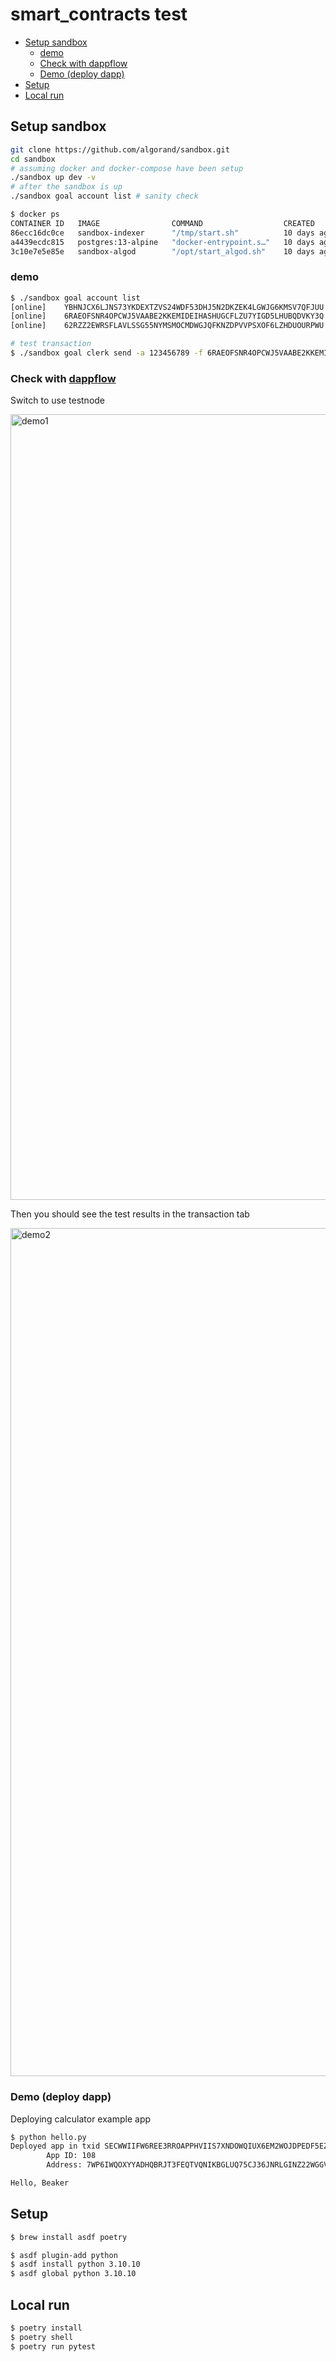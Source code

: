 # smart_contracts test <!-- omit in toc -->

- [Setup sandbox](#setup-sandbox)
  - [demo](#demo)
  - [Check with dappflow](#check-with-dappflow)
  - [Demo (deploy dapp)](#demo-deploy-dapp)
- [Setup](#setup)
- [Local run](#local-run)

## Setup sandbox

```sh
git clone https://github.com/algorand/sandbox.git
cd sandbox
# assuming docker and docker-compose have been setup
./sandbox up dev -v
# after the sandbox is up
./sandbox goal account list # sanity check
```

```sh
$ docker ps
CONTAINER ID   IMAGE                COMMAND                  CREATED       STATUS             PORTS                                                                                                      NAMES
86ecc16dc0ce   sandbox-indexer      "/tmp/start.sh"          10 days ago   Up About an hour   0.0.0.0:8980->8980/tcp, :::8980->8980/tcp                                                                  algorand-sandbox-indexer
a4439ecdc815   postgres:13-alpine   "docker-entrypoint.s…"   10 days ago   Up About an hour   0.0.0.0:5433->5432/tcp, :::5433->5432/tcp                                                                  algorand-sandbox-postgres
3c10e7e5e85e   sandbox-algod        "/opt/start_algod.sh"    10 days ago   Up About an hour   0.0.0.0:4001-4002->4001-4002/tcp, :::4001-4002->4001-4002/tcp, 0.0.0.0:9392->9392/tcp, :::9392->9392/tcp   algorand-sandbox-algod
```

### demo

```sh
$ ./sandbox goal account list
[online]	YBHNJCX6LJNS73YKDEXTZVS24WDF53DHJ5N2DKZEK4LGWJG6KMSV7QFJUU	YBHNJCX6LJNS73YKDEXTZVS24WDF53DHJ5N2DKZEK4LGWJG6KMSV7QFJUU	4000000000000000 microAlgos
[online]	6RAEOFSNR4OPCWJ5VAABE2KKEMIDEIHASHUGCFLZU7YIGD5LHUBQDVKY3Q	6RAEOFSNR4OPCWJ5VAABE2KKEMIDEIHASHUGCFLZU7YIGD5LHUBQDVKY3Q	3999999876542211 microAlgos
[online]	62RZZ2EWRSFLAVLSSG55NYMSMOCMDWGJQFKNZDPVVPSXOF6LZHDUOURPWU	62RZZ2EWRSFLAVLSSG55NYMSMOCMDWGJQFKNZDPVVPSXOF6LZHDUOURPWU	2000000123456789 microAlgos
```

```sh
# test transaction
$ ./sandbox goal clerk send -a 123456789 -f 6RAEOFSNR4OPCWJ5VAABE2KKEMIDEIHASHUGCFLZU7YIGD5LHUBQDVKY3Q -t 62RZZ2EWRSFLAVLSSG55NYMSMOCMDWGJQFKNZDPVVPSXOF6LZHDUOURPWU
```

### Check with [dappflow](https://app.dappflow.org/)

Switch to use testnode

<img width="1257" alt="demo1" src="https://user-images.githubusercontent.com/1580956/221351172-00a98ab2-f7e7-4bba-8390-442c60ea3e1b.png">

Then you should see the test results in the transaction tab

<img width="1357" alt="demo2" src="https://user-images.githubusercontent.com/1580956/221351237-aa748760-5a5c-4556-ad0b-4858d7157b64.png">


### Demo (deploy dapp)

Deploying calculator example app

```sh
$ python hello.py
Deployed app in txid SECWWIIFW6REE3RROAPPHVIIS7XNDOWQIUX6EM2WOJDPEDF5EZQQ
        App ID: 108
        Address: 7WP6IWQOXYYADHQBRJT3FEQTVQNIKBGLUQ75CJ36JNRLGINZ22WGGVKYVE

Hello, Beaker
```

## Setup

```sh
$ brew install asdf poetry

$ asdf plugin-add python
$ asdf install python 3.10.10
$ asdf global python 3.10.10
```

## Local run

```sh
$ poetry install
$ poetry shell
$ poetry run pytest
```
